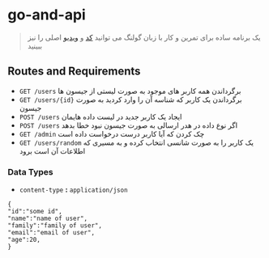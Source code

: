 # go-and-api

> یک برنامه ساده برای تمرین و کار با زبان گولنگ
> می توانید
> [کد](https://github.com/kubucation/go-rollercoaster-api)
> و
> [ویدیو](https://www.youtube.com/watch?v=2v11Ym6Ct9Q)
> اصلی را نیز ببینید

## Routes and Requirements

- `GET /users` برگرداندن همه کاربر های موجود به صورت لیستی از جیسون ها
- `GET /users/{id}` برگرداندن یک کاربر که شناسه آن را وارد کردید به صورت جیسون
- `POST /users` ایجاد یک کاربر جدید در لیست داده هایمان
- `POST /users` اگر نوع داده در هدر ارسالی به صورت جیسون نبود خطا بدهد
- `GET /admin` چک کردن که آیا کاربر درست درخواست داده است
- `GET /users/random` یک کاربر را به صورت شانسی انتخاب کرده و به مسیری که اطلاعات آن است برود

### Data Types

- `content-type` **:** `application/json`

```
{
"id":"some id",
"name":"name of user",
"family":"family of user",
"email":"email of user",
"age":20,
}
```
